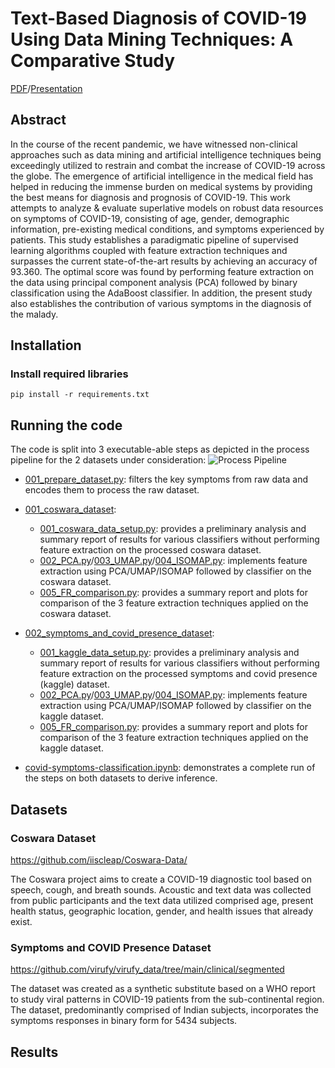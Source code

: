 # Text-Based Diagnosis of COVID-19 Using Data Mining Techniques: A Comparative Study
[PDF](https://ieeexplore.ieee.org/document/10040129/)/[Presentation](INDICON2022_Presentation.pdf)

## Abstract

In the course of the recent pandemic, we have witnessed non-clinical approaches such as data mining and artificial intelligence techniques being exceedingly utilized to restrain and combat the increase of COVID-19 across the globe. The emergence of artificial intelligence in the medical field has helped in reducing the immense burden on medical systems by providing the best means for diagnosis and prognosis of COVID-19. This work attempts to analyze & evaluate superlative models on robust data resources on symptoms of COVID-19, consisting of age, gender, demographic information, pre-existing medical conditions, and symptoms experienced by patients. This study establishes a paradigmatic pipeline of supervised learning algorithms coupled with feature extraction techniques and surpasses the current state-of-the-art results by achieving an accuracy of 93.360. The optimal score was found by performing feature extraction on the data using principal component analysis (PCA) followed by binary classification using the AdaBoost classifier. In addition, the present study also establishes the contribution of various symptoms in the diagnosis of the malady.

## Installation

### Install required libraries

```
pip install -r requirements.txt
```

## Running the code

The code is split into 3 executable-able steps as depicted in the process pipeline for the 2 datasets under consideration:
![Process Pipeline](img/process_pipeline)

- [001_prepare_dataset.py](001_prepare_dataset.py): filters the key symptoms from raw data and encodes them to process the raw dataset.

- [001_coswara_dataset](001_coswara_dataset):
  - [001_coswara_data_setup.py](001_coswara_dataset/001_coswara_data_setup.py): provides a preliminary analysis and summary report of results for various classifiers without performing feature extraction on the processed coswara dataset.
  - [002_PCA.py](001_coswara_dataset/002_PCA.py)/[003_UMAP.py](001_coswara_dataset/003_UMAP.py)/[004_ISOMAP.py](001_coswara_dataset/004_ISOMAP.py): implements feature extraction using PCA/UMAP/ISOMAP followed by classifier on the coswara dataset.
  - [005_FR_comparison.py](001_coswara_dataset/005_FR_comparison.py): provides a summary report and plots for comparison of the 3 feature extraction techniques applied on the coswara dataset.

- [002_symptoms_and_covid_presence_dataset](002_symptoms_and_covid_presence_dataset):
  - [001_kaggle_data_setup.py](002_symptoms_and_covid_presence_dataset/001_kaggle_data_setup.py): provides a preliminary analysis and summary report of results for various classifiers without performing feature extraction on the processed symptoms and covid presence (kaggle) dataset.
  - [002_PCA.py](002_symptoms_and_covid_presence_dataset/002_PCA.py)/[003_UMAP.py](002_symptoms_and_covid_presence_dataset/003_UMAP.py)/[004_ISOMAP.py](002_symptoms_and_covid_presence_dataset/004_ISOMAP.py): implements feature extraction using PCA/UMAP/ISOMAP followed by classifier on the kaggle dataset.
  - [005_FR_comparison.py](002_symptoms_and_covid_presence_dataset/005_FR_comparison.py): provides a summary report and plots for comparison of the 3 feature extraction techniques applied on the kaggle dataset.

- [covid-symptoms-classification.ipynb](full_demonstration/covid-symptoms-classification.ipynb): demonstrates a complete run of the steps on both datasets to derive inference.
## Datasets


### Coswara Dataset

https://github.com/iiscleap/Coswara-Data/

The Coswara project aims to create a COVID-19 diagnostic tool based on speech, cough, and breath sounds. Acoustic and text data was collected from public participants and the text data utilized comprised age, present health status, geographic location, gender, and health issues that already exist.

### Symptoms and COVID Presence Dataset

https://github.com/virufy/virufy_data/tree/main/clinical/segmented

The dataset was created as a synthetic substitute based on a WHO report to study viral patterns in COVID-19 patients from the sub-continental region. The dataset, predominantly comprised of Indian subjects, incorporates the symptoms responses in binary form for 5434 subjects.

## Results



